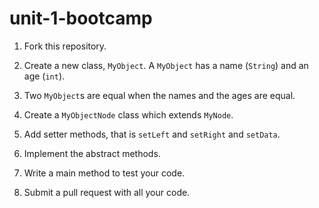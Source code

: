 # unit-1-bootcamp

1. Fork this repository.

1. Create a new class, `MyObject`. A `MyObject` has a name (`String`) and an age (`int`).

1. Two `MyObject`s are equal when the names and the ages are equal.

1. Create a `MyObjectNode` class which extends `MyNode`.

1. Add setter methods, that is `setLeft` and `setRight` and `setData`.

1. Implement the abstract methods.

1. Write a main method to test your code.

1. Submit a pull request with all your code.
